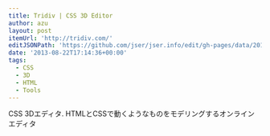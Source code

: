 ```yaml
---
title: Tridiv | CSS 3D Editor
author: azu
layout: post
itemUrl: 'http://tridiv.com/'
editJSONPath: 'https://github.com/jser/jser.info/edit/gh-pages/data/2013/08/index.json'
date: '2013-08-22T17:14:36+00:00'
tags:
  - CSS
  - 3D
  - HTML
  - Tools
---
```

CSS 3Dエディタ.
HTMLとCSSで動くようなものをモデリングするオンラインエディタ
